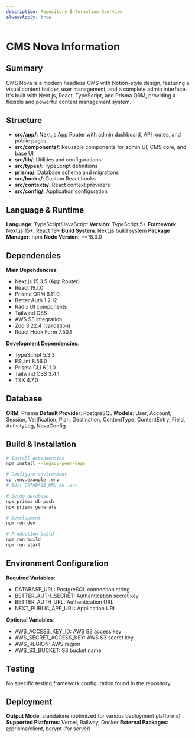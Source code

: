 ```yaml
---
description: Repository Information Overview
alwaysApply: true
---
```


# CMS Nova Information

## Summary
CMS Nova is a modern headless CMS with Notion-style design, featuring a visual content builder, user management, and a complete admin interface. It's built with Next.js, React, TypeScript, and Prisma ORM, providing a flexible and powerful content management system.

## Structure
- **src/app/**: Next.js App Router with admin dashboard, API routes, and public pages
- **src/components/**: Reusable components for admin UI, CMS core, and base UI
- **src/lib/**: Utilities and configurations
- **src/types/**: TypeScript definitions
- **prisma/**: Database schema and migrations
- **src/hooks/**: Custom React hooks
- **src/contexts/**: React context providers
- **src/config/**: Application configuration

## Language & Runtime
**Language**: TypeScript/JavaScript
**Version**: TypeScript 5+
**Framework**: Next.js 15+, React 19+
**Build System**: Next.js build system
**Package Manager**: npm
**Node Version**: >=18.0.0

## Dependencies
**Main Dependencies**:
- Next.js 15.3.5 (App Router)
- React 19.1.0
- Prisma ORM 6.11.0
- Better Auth 1.2.12
- Radix UI components
- Tailwind CSS
- AWS S3 integration
- Zod 3.22.4 (validation)
- React Hook Form 7.50.1

**Development Dependencies**:
- TypeScript 5.3.3
- ESLint 8.56.0
- Prisma CLI 6.11.0
- Tailwind CSS 3.4.1
- TSX 4.7.0

## Database
**ORM**: Prisma
**Default Provider**: PostgreSQL
**Models**: User, Account, Session, Verification, Plan, Destination, ContentType, ContentEntry, Field, ActivityLog, NovaConfig

## Build & Installation
```bash
# Install dependencies
npm install --legacy-peer-deps

# Configure environment
cp .env.example .env
# Edit DATABASE_URL in .env

# Setup database
npx prisma db push
npx prisma generate

# Development
npm run dev

# Production build
npm run build
npm run start
```

## Environment Configuration
**Required Variables**:
- DATABASE_URL: PostgreSQL connection string
- BETTER_AUTH_SECRET: Authentication secret key
- BETTER_AUTH_URL: Authentication URL
- NEXT_PUBLIC_APP_URL: Application URL

**Optional Variables**:
- AWS_ACCESS_KEY_ID: AWS S3 access key
- AWS_SECRET_ACCESS_KEY: AWS S3 secret key
- AWS_REGION: AWS region
- AWS_S3_BUCKET: S3 bucket name

## Testing
No specific testing framework configuration found in the repository.

## Deployment
**Output Mode**: standalone (optimized for various deployment platforms)
**Supported Platforms**: Vercel, Railway, Docker
**External Packages**: @prisma/client, bcrypt (for server)